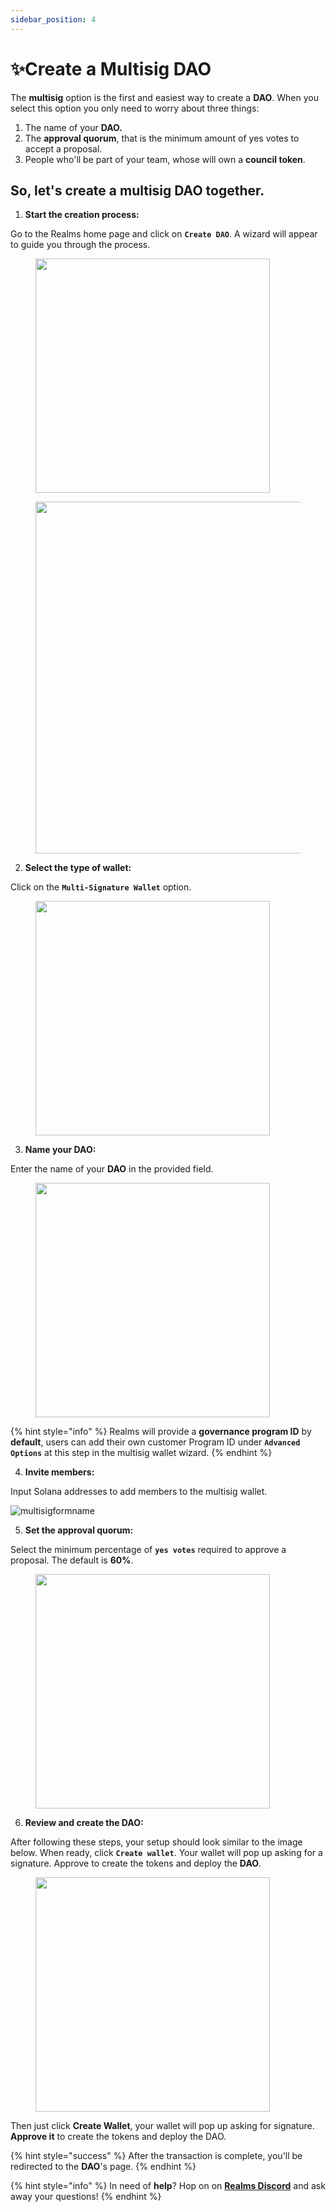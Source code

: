 ```yaml
---
sidebar_position: 4
---
```


# ✨Create a Multisig DAO

The **multisig** option is the first and easiest way to create a **DAO**. When you select this option you only need to worry about three things:

1. The name of your **DAO.**
2. The **approval quorum**, that is the minimum amount of yes votes to accept a proposal.
3. People who'll be part of your team, whose will own a **council token**.

## So, let's create a multisig DAO together.

1. **Start the creation process:**

Go to the Realms home page and click on **`Create DAO`**. A wizard will appear to guide you through the process​.

<figure><img src="https://paragraph.xyz/_next/image?url=https%3A%2F%2Fstorage.googleapis.com%2Fpapyrus_images%2F6ebe5741af6cf3fd3304cba7d06d93e7.png&#x26;w=1080&#x26;q=75" alt="" width="375"><figcaption></figcaption></figure>

<figure><img src="https://paragraph.xyz/_next/image?url=https%3A%2F%2Fstorage.googleapis.com%2Fpapyrus_images%2F85b7f1f92e5735dbebc888f34b856cb7.png&#x26;w=1080&#x26;q=75" alt="" width="563"><figcaption></figcaption></figure>

2. **Select the type of wallet:**

Click on the **`Multi-Signature Wallet`** option​.

<figure><img src="https://paragraph.xyz/_next/image?url=https%3A%2F%2Fstorage.googleapis.com%2Fpapyrus_images%2Fe7e4878493e8bf5933c45975a47c17bb.png&#x26;w=1080&#x26;q=75" alt="" width="375"><figcaption></figcaption></figure>

3. **Name your DAO:**&#x20;

Enter the name of your **DAO** in the provided field​.

<figure><img src="https://paragraph.xyz/_next/image?url=https%3A%2F%2Fstorage.googleapis.com%2Fpapyrus_images%2F313330bfe670cc3f782b9c9b475110ec.png&#x26;w=1080&#x26;q=75" alt="" width="375"><figcaption></figcaption></figure>

{% hint style="info" %}
Realms will provide a **governance program ID** by **default**, users can add their own customer Program ID under **`Advanced Options`** at this step in the multisig wallet wizard.
{% endhint %}

4. **Invite members:**&#x20;

Input Solana addresses to add members to the multisig wallet​.

![multisigformname](https://user-images.githubusercontent.com/22420711/178865759-52d5b47e-1370-4008-972b-4f5d6aa888c6.png)

5. **Set the approval quorum:**&#x20;

Select the minimum percentage of **`yes votes`** required to approve a proposal. The default is **60%**.

<figure><img src="https://paragraph.xyz/_next/image?url=https%3A%2F%2Fstorage.googleapis.com%2Fpapyrus_images%2F4112636d072992951dd126f00e5847ce.png&#x26;w=1080&#x26;q=75" alt="" width="375"><figcaption></figcaption></figure>

6. **Review and create the DAO:**&#x20;

After following these steps, your setup should look similar to the image below. When ready, click **`Create wallet`**. Your wallet will pop up asking for a signature. Approve to create the tokens and deploy the **DAO**​.

<figure><img src="https://paragraph.xyz/_next/image?url=https%3A%2F%2Fstorage.googleapis.com%2Fpapyrus_images%2Fe120eb0074c5d5040b9a09c90288a1d2.png&#x26;w=1080&#x26;q=75" alt="" width="375"><figcaption></figcaption></figure>

Then just click **Create Wallet**, your wallet will pop up asking for signature. **Approve it** to create the tokens and deploy the DAO.

{% hint style="success" %}
After the transaction is complete, you'll be redirected to the **DAO**'s page.
{% endhint %}

{% hint style="info" %}
In need of **help**? Hop on on [**Realms Discord**](https://discord.com/invite/VsPbrK2hJk) and ask away your questions!
{% endhint %}

